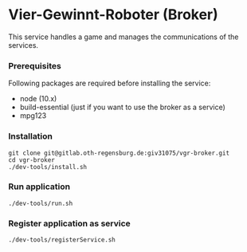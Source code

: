 # Vier-Gewinnt-Roboter (Broker)

This service handles a game and manages the communications of the services.

### Prerequisites

Following packages are required before installing the service:

* node (10.x)
* build-essential (just if you want to use the broker as a service)
* mpg123

### Installation

````
git clone git@gitlab.oth-regensburg.de:giv31075/vgr-broker.git
cd vgr-broker
./dev-tools/install.sh
````

### Run application

````
./dev-tools/run.sh
````

### Register application as service

````
./dev-tools/registerService.sh
````

